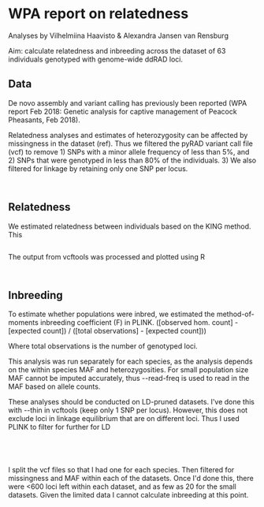 # WPA report on relatedness

Analyses by Vilhelmiina Haavisto & Alexandra Jansen van Rensburg


Aim: calculate relatedness and inbreeding across the dataset of 63 individuals genotyped with genome-wide ddRAD loci. 



## Data

De novo assembly and variant calling has previously been reported (WPA report Feb 2018: Genetic analysis for captive management of Peacock 
Pheasants, Feb 2018). 

Relatedness analyses and estimates of heterozygosity can be affected by missingness in the dataset (ref). Thus we filtered the pyRAD 
variant call file (vcf) to remove 1) SNPs with a minor allele frequency of less than 5%, and 2) SNPs that were genotyped in less than 80% of 
the individuals. 3) We also filtered for linkage by retaining only one SNP per locus.  

```


```



## Relatedness

We estimated relatedness between individuals based on the KING method. This 


```

```

The output from vcftools was processed and plotted using R
```


```


## Inbreeding 

To estimate whether populations were inbred, we estimated the method-of-moments inbreeding coefficient (F) in PLINK. 
([observed hom. count] - [expected count]) / ([total observations] - [expected count]))

Where total observations is the number of genotyped loci. 

This analysis was run separately for each species, as the analysis depends on the within species MAF and heterozygosities. 
For small population size MAF cannot be imputed accurately, thus --read-freq is used to read in the MAF based on allele counts. 

These analyses should be conducted on LD-pruned datasets. I've done this with --thin in vcftools (keep only 1 SNP per locus). 
However, this does not exclude loci in linkage equilibrium that are on different loci. Thus I used PLINK to filter for further for LD

```




```


I split the vcf files so that I had one for each species. Then filtered for missingness and MAF within each of the datasets. 
Once I'd done this, there were <600 loci left within each dataset, and as few as 20 for the small datasets. Given the limited 
data I cannot calculate inbreeding at this point. 
